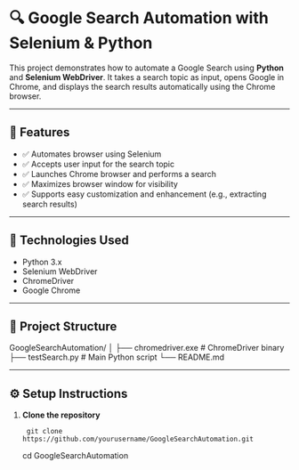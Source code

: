 
# 🔍 Google Search Automation with Selenium & Python

This project demonstrates how to automate a Google Search using **Python** and **Selenium WebDriver**. It takes a search topic as input, opens Google in Chrome, and displays the search results automatically using the Chrome browser.

---

## 📌 Features

- ✅ Automates browser using Selenium
- ✅ Accepts user input for the search topic
- ✅ Launches Chrome browser and performs a search
- ✅ Maximizes browser window for visibility
- ✅ Supports easy customization and enhancement (e.g., extracting search results)

---

## 🧰 Technologies Used

- Python 3.x  
- Selenium WebDriver  
- ChromeDriver  
- Google Chrome  

---

## 📁 Project Structure
GoogleSearchAutomation/
│
├── chromedriver.exe # ChromeDriver binary
├── testSearch.py # Main Python script
└── README.md 

---

## ⚙️ Setup Instructions

1. **Clone the repository**
   
        git clone https://github.com/yourusername/GoogleSearchAutomation.git
   cd GoogleSearchAutomation


